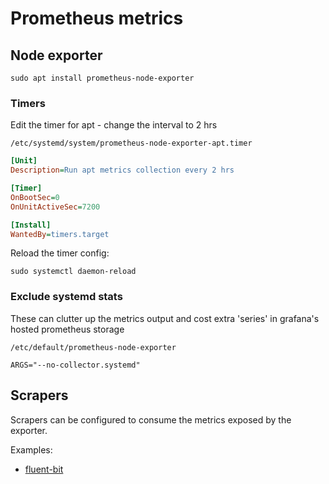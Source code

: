 # Prometheus metrics

## Node exporter

    sudo apt install prometheus-node-exporter

### Timers

Edit the timer for apt - change the interval to 2 hrs

`/etc/systemd/system/prometheus-node-exporter-apt.timer`

```ini
[Unit]
Description=Run apt metrics collection every 2 hrs

[Timer]
OnBootSec=0
OnUnitActiveSec=7200

[Install]
WantedBy=timers.target
```

Reload the timer config:

	sudo systemctl daemon-reload

### Exclude systemd stats

These can clutter up the metrics output and cost extra 'series' in grafana's hosted prometheus storage

`/etc/default/prometheus-node-exporter`

```
ARGS="--no-collector.systemd"
```


## Scrapers

Scrapers can be configured to consume the metrics exposed by the exporter. 

Examples:

* [fluent-bit](/services/fluent-bit)
